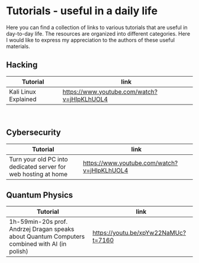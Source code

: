 # Tutorials - useful in a daily life
Here you can find a collection of links to various tutorials that are useful in day-to-day life. The resources are organized into different categories.
Here I would like to express my appreciation to the authors of these useful materials.

## Hacking
| Tutorial| link |
| --- | - |
| Kali Linux Explained | https://www.youtube.com/watch?v=jHlpKLhUOL4 |

<br>

## Cybersecurity
| Tutorial| link |
| --- | - |
| Turn your old PC into dedicated server for web hosting at home | https://www.youtube.com/watch?v=jHlpKLhUOL4 |

## Quantum Physics
| Tutorial| link |
| --- | - |
| 1h-59min-20s prof. Andrzej Dragan speaks about Quantum Computers combined with AI (in polish) | https://youtu.be/xpYw22NaMUc?t=7160 |


